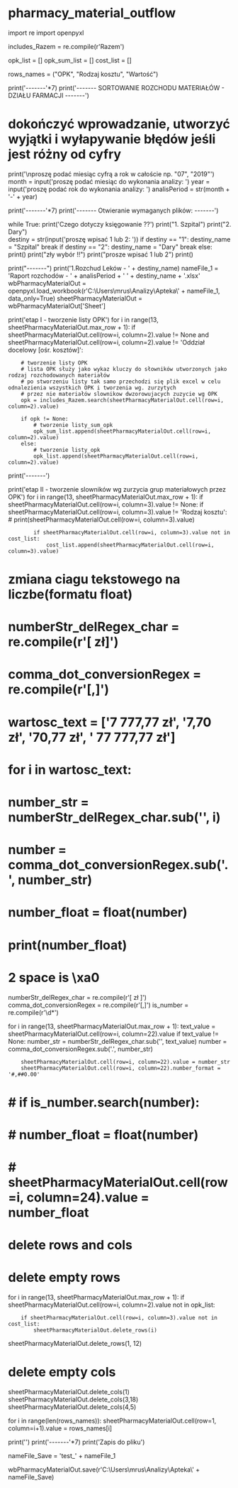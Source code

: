 # pharmacy_material_outflow

import re
import openpyxl

includes_Razem = re.compile(r'Razem')

opk_list = []
opk_sum_list = []
cost_list = []

rows_names = ("OPK", "Rodzaj kosztu", "Wartość")


print('-------'*7)
print('------- SORTOWANIE ROZCHODU MATERIAŁÓW - DZIAŁU FARMACJI -------')

# dokończyć wprowadzanie, utworzyć wyjątki i wyłapywanie błędów jeśli jest różny od cyfry
print('\nproszę podać miesiąc cyfrą a rok w całoście np. "07", "2019"')
month = input('proszę podać miesiąc do wykonania analizy: ')
year = input('proszę podać rok do wykonania analizy: ')
analisPeriod = str(month + '-' + year)

print('-------'*7)
print('------- Otwieranie wymaganych plików: -------')

while True:
    print('Czego dotyczy księgowanie ??')
    print("1. Szpital")
    print("2. Dary")    
    destiny  = str(input('proszę wpisać 1 lub 2: '))
    if destiny == "1":
        destiny_name = "Szpital"
        break
    if destiny == "2":
        destiny_name = "Dary"
        break
    else:
        print()
        print("zły wybór !!")
        print("prosze wpisać 1 lub 2")
        print()


print("-------")
print('1.Rozchud Leków - ' + destiny_name)
nameFile_1 = 'Raport rozchodów - ' + analisPeriod + ' ' + destiny_name + '.xlsx'
wbPharmacyMaterialOut = openpyxl.load_workbook(r'C:\Users\mrus\Analizy\Apteka\\' + nameFile_1, data_only=True)
sheetPharmacyMaterialOut = wbPharmacyMaterialOut['Sheet']


print('etap I - tworzenie listy OPK')
for i in range(13, sheetPharmacyMaterialOut.max_row + 1):
    if sheetPharmacyMaterialOut.cell(row=i, column=2).value != None and sheetPharmacyMaterialOut.cell(row=i, column=2).value != 'Oddział docelowy [ośr. kosztów]':


        # tworzenie listy OPK 
        # lista OPK służy jako wykaz kluczy do słowników utworzonych jako rodzaj rozchodowanych materiałów 
        # po stworzeniu listy tak samo przechodzi się plik excel w celu odnalezienia wszystkich OPK i tworzenia wg. zurzytych
        # przez nie materiałów slownikow dwzorowujacych zuzycie wg OPK
        opk = includes_Razem.search(sheetPharmacyMaterialOut.cell(row=i, column=2).value)

        if opk != None:
            # tworzenie listy_sum_opk
            opk_sum_list.append(sheetPharmacyMaterialOut.cell(row=i, column=2).value)        
        else:
            # tworzenie listy_opk
            opk_list.append(sheetPharmacyMaterialOut.cell(row=i, column=2).value)       


print('-------')

print('etap II - tworzenie slowników wg zurzycia grup materiałowych przez OPK')
for i in range(13, sheetPharmacyMaterialOut.max_row + 1):
    if sheetPharmacyMaterialOut.cell(row=i, column=3).value != None:
        if sheetPharmacyMaterialOut.cell(row=i, column=3).value != 'Rodzaj kosztu':
            # print(sheetPharmacyMaterialOut.cell(row=i, column=3).value)

            if sheetPharmacyMaterialOut.cell(row=i, column=3).value not in cost_list:
                cost_list.append(sheetPharmacyMaterialOut.cell(row=i, column=3).value)  




# zmiana ciagu tekstowego na liczbe(formatu float)
#
# numberStr_delRegex_char = re.compile(r'[ zł]')
# comma_dot_conversionRegex = re.compile(r'[,]')
#
# wartosc_text = ['7 777,77 zł', '7,70 zł', '70,77 zł', ' 77 777,77 zł']
#
#
#
# for i in wartosc_text:
#     number_str = numberStr_delRegex_char.sub('', i)
#     number = comma_dot_conversionRegex.sub('.', number_str)
#     number_float = float(number)
#     print(number_float)


# 2 space is \xa0 
numberStr_delRegex_char = re.compile(r'[ zł ]')
comma_dot_conversionRegex = re.compile(r'[,]')
is_number = re.compile(r'\d*')

for i in range(13, sheetPharmacyMaterialOut.max_row + 1):
    text_value = sheetPharmacyMaterialOut.cell(row=i, column=22).value
    if text_value != None:
        number_str = numberStr_delRegex_char.sub('', text_value)
        number = comma_dot_conversionRegex.sub('.', number_str)
        
        sheetPharmacyMaterialOut.cell(row=i, column=22).value = number_str
        sheetPharmacyMaterialOut.cell(row=i, column=22).number_format = '#,##0.00'

#         # if is_number.search(number):
#         #     number_float = float(number)
#         #     sheetPharmacyMaterialOut.cell(row=i, column=24).value = number_float



# 
# delete rows and cols
# delete empty rows 
for i in range(13, sheetPharmacyMaterialOut.max_row + 1):
    if sheetPharmacyMaterialOut.cell(row=i, column=2).value not in opk_list:

        if sheetPharmacyMaterialOut.cell(row=i, column=3).value not in cost_list:
            sheetPharmacyMaterialOut.delete_rows(i)

sheetPharmacyMaterialOut.delete_rows(1, 12)

# delete empty cols
sheetPharmacyMaterialOut.delete_cols(1)
sheetPharmacyMaterialOut.delete_cols(3,18)
sheetPharmacyMaterialOut.delete_cols(4,5)


for i in range(len(rows_names)):
    sheetPharmacyMaterialOut.cell(row=1, column=i+1).value = rows_names[i]




print('')
print('-------'*7)
print('Zapis do pliku')  
           
nameFile_Save = 'test_' + nameFile_1

wbPharmacyMaterialOut.save(r'C:\Users\mrus\Analizy\Apteka\\' + nameFile_Save)

